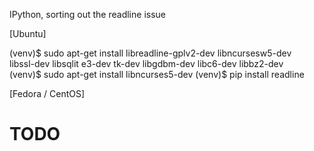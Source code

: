 IPython, sorting out the readline issue

[Ubuntu]

(venv)$ sudo apt-get install libreadline-gplv2-dev libncursesw5-dev \
    libssl-dev libsqlit e3-dev tk-dev libgdbm-dev libc6-dev libbz2-dev                                                                            
(venv)$ sudo apt-get install libncurses5-dev
(venv)$ pip install readline

[Fedora / CentOS]

# TODO
